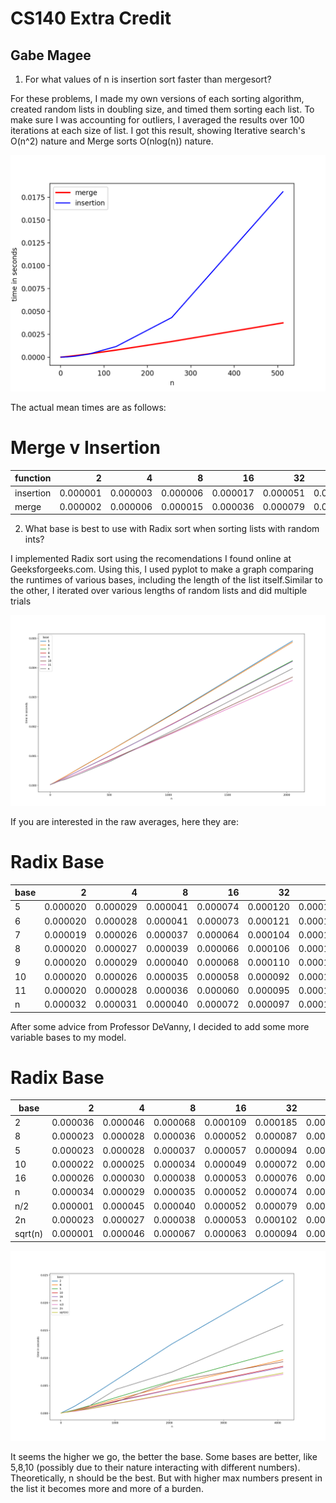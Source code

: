 # CS140 Extra Credit
## Gabe Magee


1. For what values of n is insertion sort faster than mergesort?

For these problems, I made my own versions of each sorting algorithm, created random lists in doubling size, and timed them sorting each list. To make sure I was accounting for outliers, I averaged the results over 100 iterations at each size of list. I got this result, showing Iterative search's O(n^2) nature and Merge sorts O(nlog(n)) nature.

![Graph of Merge v Insertion](https://github.com/Maggab1031/140_Extra_Credit/blob/master/merge_v_insertion.png "Merge v Insertion")

The actual mean times are as follows:
# Merge v Insertion
|function |   2    |   4    |   8    |   16   |   32   |   64   |  128   |  256   |  512   |  1024  |  2048  |
|---------|-------:|-------:|-------:|-------:|-------:|-------:|-------:|-------:|-------:|-------:|-------:|
|insertion|0.000001|0.000003|0.000006|0.000017|0.000051|0.000198|0.000656|0.002094|0.008489|0.039241|0.143518|
|merge    |0.000002|0.000006|0.000015|0.000036|0.000079|0.000208|0.000437|0.000844|0.001777|0.004369|0.008508|


2. What base is best to use with Radix sort when sorting lists with random ints?

I implemented Radix sort using the recomendations I found online at Geeksforgeeks.com. Using this, I used pyplot to make a graph comparing the runtimes of various bases, including the length of the list itself.Similar to the other, I iterated over various lengths of random lists and did multiple trials

![Graph of Radix](https://github.com/Maggab1031/140_Extra_Credit/blob/master/radix.png "Radix")


If you are interested in the raw averages, here they are:
# Radix Base
|base|   2    |   4    |   8    |   16   |   32   |   64   |  128   |  256   |  512   |  1024  |  2048  |
|----|-------:|-------:|-------:|-------:|-------:|-------:|-------:|-------:|-------:|-------:|-------:|
|   5|0.000020|0.000029|0.000041|0.000074|0.000120|0.000185|0.000314|0.000633|0.001319|0.002404|0.004718|
|   6|0.000020|0.000028|0.000041|0.000073|0.000121|0.000186|0.000314|0.000629|0.001309|0.002374|0.004678|
|   7|0.000019|0.000026|0.000037|0.000064|0.000104|0.000163|0.000273|0.000547|0.001139|0.002071|0.004085|
|   8|0.000020|0.000027|0.000039|0.000066|0.000106|0.000164|0.000273|0.000545|0.001135|0.002094|0.004075|
|   9|0.000020|0.000029|0.000040|0.000068|0.000110|0.000164|0.000275|0.000544|0.001130|0.002068|0.004058|
|  10|0.000020|0.000026|0.000035|0.000058|0.000092|0.000142|0.000232|0.000460|0.000960|0.001764|0.003526|
|  11|0.000020|0.000028|0.000036|0.000060|0.000095|0.000141|0.000233|0.000461|0.000952|0.001736|0.003434|
|   n|0.000032|0.000031|0.000040|0.000072|0.000097|0.000156|0.000207|0.000417|0.000911|0.001910|0.003757|


After some advice from Professor DeVanny, I decided to add some more variable bases to my model.

# Radix Base
| base  |   2    |   4    |   8    |   16   |   32   |   64   |  128   |  256   |  512   |  1024  |  2048  |  4096  |
|-------|-------:|-------:|-------:|-------:|-------:|-------:|-------:|-------:|-------:|-------:|-------:|-------:|
|      2|0.000036|0.000046|0.000068|0.000109|0.000185|0.000333|0.000645|0.001282|0.002786|0.006042|0.012538|0.024074|
|      8|0.000023|0.000028|0.000036|0.000052|0.000087|0.000148|0.000273|0.000535|0.001135|0.002506|0.005082|0.009685|
|      5|0.000023|0.000028|0.000037|0.000057|0.000094|0.000169|0.000313|0.000620|0.001316|0.002859|0.005848|0.011331|
|     10|0.000022|0.000025|0.000034|0.000049|0.000072|0.000127|0.000233|0.000461|0.000972|0.002230|0.004380|0.008492|
|     16|0.000026|0.000030|0.000038|0.000053|0.000076|0.000130|0.000240|0.000454|0.000959|0.002151|0.004329|0.008316|
|n      |0.000034|0.000029|0.000035|0.000052|0.000074|0.000140|0.000210|0.000412|0.000930|0.002084|0.005700|0.009316|
|n/2    |0.000001|0.000045|0.000040|0.000052|0.000079|0.000117|0.000227|0.000345|0.000741|0.001695|0.003498|0.007057|
|2n     |0.000023|0.000027|0.000038|0.000053|0.000102|0.000164|0.000271|0.000605|0.001241|0.004333|0.007442|0.016051|
|sqrt(n)|0.000001|0.000046|0.000067|0.000063|0.000094|0.000147|0.000236|0.000460|0.000786|0.001742|0.003620|0.007291|

![Graph of Radix 2](https://github.com/Maggab1031/140_Extra_Credit/blob/master/new_radix.png "Radix")


It seems the higher we go, the better the base. Some bases are better, like 5,8,10 (possibly due to their nature interacting with different numbers). Theoretically, n should be the best. But with higher max numbers present in the list it becomes more and more of a burden.
